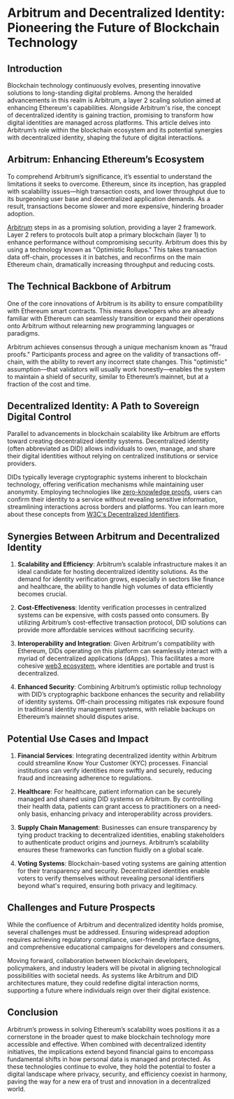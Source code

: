 # Arbitrum and Decentralized Identity: Pioneering the Future of Blockchain Technology

## Introduction

Blockchain technology continuously evolves, presenting innovative solutions to long-standing digital problems. Among the heralded advancements in this realm is Arbitrum, a layer 2 scaling solution aimed at enhancing Ethereum's capabilities. Alongside Arbitrum's rise, the concept of decentralized identity is gaining traction, promising to transform how digital identities are managed across platforms. This article delves into Arbitrum’s role within the blockchain ecosystem and its potential synergies with decentralized identity, shaping the future of digital interactions.

## Arbitrum: Enhancing Ethereum’s Ecosystem

To comprehend Arbitrum’s significance, it’s essential to understand the limitations it seeks to overcome. Ethereum, since its inception, has grappled with scalability issues—high transaction costs, and lower throughput due to its burgeoning user base and decentralized application demands. As a result, transactions become slower and more expensive, hindering broader adoption.

[Arbitrum](https://offchainlabs.com/) steps in as a promising solution, providing a layer 2 framework. Layer 2 refers to protocols built atop a primary blockchain (layer 1) to enhance performance without compromising security. Arbitrum does this by using a technology known as "Optimistic Rollups." This takes transaction data off-chain, processes it in batches, and reconfirms on the main Ethereum chain, dramatically increasing throughput and reducing costs.

## The Technical Backbone of Arbitrum

One of the core innovations of Arbitrum is its ability to ensure compatibility with Ethereum smart contracts. This means developers who are already familiar with Ethereum can seamlessly transition or expand their operations onto Arbitrum without relearning new programming languages or paradigms.

Arbitrum achieves consensus through a unique mechanism known as "fraud proofs." Participants process and agree on the validity of transactions off-chain, with the ability to revert any incorrect state changes. This "optimistic" assumption—that validators will usually work honestly—enables the system to maintain a shield of security, similar to Ethereum’s mainnet, but at a fraction of the cost and time.

## Decentralized Identity: A Path to Sovereign Digital Control

Parallel to advancements in blockchain scalability like Arbitrum are efforts toward creating decentralized identity systems. Decentralized identity (often abbreviated as DID) allows individuals to own, manage, and share their digital identities without relying on centralized institutions or service providers.

DIDs typically leverage cryptographic systems inherent to blockchain technology, offering verification mechanisms while maintaining user anonymity. Employing technologies like [zero-knowledge proofs](https://www.license-token.com/wiki/zero-knowledge-proofs-on-blockchain), users can confirm their identity to a service without revealing sensitive information, streamlining interactions across borders and platforms. You can learn more about these concepts from [W3C's Decentralized Identifiers](https://www.w3.org/TR/did-core/).

## Synergies Between Arbitrum and Decentralized Identity

1. **Scalability and Efficiency**: Arbitrum’s scalable infrastructure makes it an ideal candidate for hosting decentralized identity solutions. As the demand for identity verification grows, especially in sectors like finance and healthcare, the ability to handle high volumes of data efficiently becomes crucial.

2. **Cost-Effectiveness**: Identity verification processes in centralized systems can be expensive, with costs passed onto consumers. By utilizing Arbitrum’s cost-effective transaction protocol, DID solutions can provide more affordable services without sacrificing security.

3. **Interoperability and Integration**: Given Arbitrum's compatibility with Ethereum, DIDs operating on this platform can seamlessly interact with a myriad of decentralized applications (dApps). This facilitates a more cohesive [web3 ecosystem](https://www.license-token.com/wiki/blockchain-and-decentralized-finance), where identities are portable and trust is decentralized.

4. **Enhanced Security**: Combining Arbitrum’s optimistic rollup technology with DID’s cryptographic backbone enhances the security and reliability of identity systems. Off-chain processing mitigates risk exposure found in traditional identity management systems, with reliable backups on Ethereum’s mainnet should disputes arise.

## Potential Use Cases and Impact

1. **Financial Services**: Integrating decentralized identity within Arbitrum could streamline Know Your Customer (KYC) processes. Financial institutions can verify identities more swiftly and securely, reducing fraud and increasing adherence to regulations.

2. **Healthcare**: For healthcare, patient information can be securely managed and shared using DID systems on Arbitrum. By controlling their health data, patients can grant access to practitioners on a need-only basis, enhancing privacy and interoperability across providers.

3. **Supply Chain Management**: Businesses can ensure transparency by tying product tracking to decentralized identities, enabling stakeholders to authenticate product origins and journeys. Arbitrum’s scalability ensures these frameworks can function fluidly on a global scale.

4. **Voting Systems**: Blockchain-based voting systems are gaining attention for their transparency and security. Decentralized identities enable voters to verify themselves without revealing personal identifiers beyond what's required, ensuring both privacy and legitimacy.

## Challenges and Future Prospects

While the confluence of Arbitrum and decentralized identity holds promise, several challenges must be addressed. Ensuring widespread adoption requires achieving regulatory compliance, user-friendly interface designs, and comprehensive educational campaigns for developers and consumers.

Moving forward, collaboration between blockchain developers, policymakers, and industry leaders will be pivotal in aligning technological possibilities with societal needs. As systems like Arbitrum and DID architectures mature, they could redefine digital interaction norms, supporting a future where individuals reign over their digital existence.

## Conclusion

Arbitrum’s prowess in solving Ethereum’s scalability woes positions it as a cornerstone in the broader quest to make blockchain technology more accessible and effective. When combined with decentralized identity initiatives, the implications extend beyond financial gains to encompass fundamental shifts in how personal data is managed and protected. As these technologies continue to evolve, they hold the potential to foster a digital landscape where privacy, security, and efficiency coexist in harmony, paving the way for a new era of trust and innovation in a decentralized world.